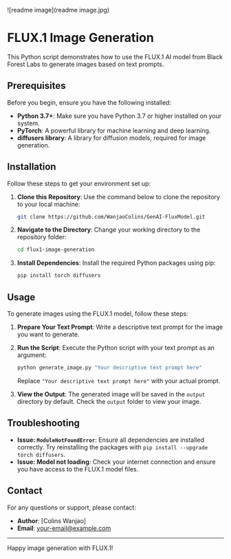 ![readme image](readme image.jpg)

# FLUX.1 Image Generation

This Python script demonstrates how to use the FLUX.1 AI model from Black Forest Labs to generate images based on text prompts.

## Prerequisites

Before you begin, ensure you have the following installed:
- **Python 3.7+**: Make sure you have Python 3.7 or higher installed on your system.
- **PyTorch**: A powerful library for machine learning and deep learning.
- **diffusers library**: A library for diffusion models, required for image generation.

## Installation

Follow these steps to get your environment set up:

1. **Clone this Repository**: Use the command below to clone the repository to your local machine:
    ```bash
    git clone https://github.com/WanjaoColins/GenAI-FluxModel.git
    ```

2. **Navigate to the Directory**: Change your working directory to the repository folder:
    ```bash
    cd flux1-image-generation
    ```

3. **Install Dependencies**: Install the required Python packages using pip:
    ```bash
    pip install torch diffusers
    ```

## Usage

To generate images using the FLUX.1 model, follow these steps:

1. **Prepare Your Text Prompt**: Write a descriptive text prompt for the image you want to generate.

2. **Run the Script**: Execute the Python script with your text prompt as an argument:
    ```bash
    python generate_image.py "Your descriptive text prompt here"
    ```

   Replace `"Your descriptive text prompt here"` with your actual prompt.

3. **View the Output**: The generated image will be saved in the `output` directory by default. Check the `output` folder to view your image.

## Troubleshooting

- **Issue: `ModuleNotFoundError`**: Ensure all dependencies are installed correctly. Try reinstalling the packages with `pip install --upgrade torch diffusers`.
- **Issue: Model not loading**: Check your internet connection and ensure you have access to the FLUX.1 model files.


## Contact

For any questions or support, please contact:

- **Author**: [Colins Wanjao]
- **Email**: [your-email@example.com](mailto:Colins.Wanjao@outlook.com)

---

Happy image generation with FLUX.1!
